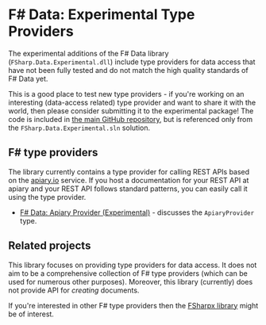﻿# F# Data: Experimental Type Providers

The experimental additions of the F# Data library (`FSharp.Data.Experimental.dll`) include
type providers for data access that have not been fully tested and do not match the high
quality standards of F# Data yet. 

This is a good place to test new type providers - if you're working on an interesting 
(data-access related) type provider and want to share it with the world, then please
consider submitting it to the experimental package! The code is included in [the main
GitHub repository][gh], but is referenced only from the `FSharp.Data.Experimental.sln`
solution.

## F# type providers

The library currently contains a type provider for calling REST APIs based on the 
[apiary.io](http://apiary.io) service. If you host a documentation for your REST API
at apiary and your REST API follows standard patterns, you can easily call it using
the type provider.

 * [F# Data: Apiary Provider (Experimental)](experimental/ApiaryProvider.html) - discusses 
   the `ApiaryProvider` type. 

## Related projects

This library focuses on providing type providers for data access.
It does not aim to be a comprehensive collection of F# type 
providers (which can be used for numerous other purposes). Moreover, this library 
(currently) does not provide API for _creating_ documents.

If you're interested in other F# type providers then the [FSharpx 
library](https://github.com/fsharp/fsharpx/) might be of interest. 

  [gh]: https://github.com/fsharp/FSharp.Data